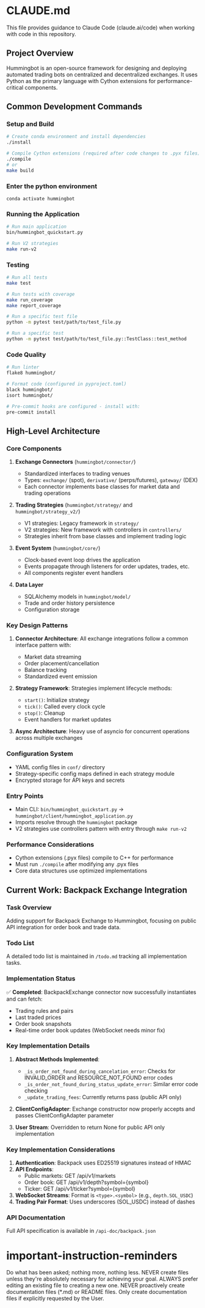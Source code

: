 # CLAUDE.md

This file provides guidance to Claude Code (claude.ai/code) when working with code in this repository.

## Project Overview

Hummingbot is an open-source framework for designing and deploying automated trading bots on centralized and decentralized exchanges. It uses Python as the primary language with Cython extensions for performance-critical components.

## Common Development Commands

### Setup and Build
```bash
# Create conda environment and install dependencies
./install

# Compile Cython extensions (required after code changes to .pyx files)
./compile
# or
make build
```

### Enter the python environment
```
conda activate hummingbot
```

### Running the Application
```bash
# Run main application
bin/hummingbot_quickstart.py

# Run V2 strategies
make run-v2
```

### Testing
```bash
# Run all tests
make test

# Run tests with coverage
make run_coverage
make report_coverage

# Run a specific test file
python -m pytest test/path/to/test_file.py

# Run a specific test
python -m pytest test/path/to/test_file.py::TestClass::test_method
```

### Code Quality
```bash
# Run linter
flake8 hummingbot/

# Format code (configured in pyproject.toml)
black hummingbot/
isort hummingbot/

# Pre-commit hooks are configured - install with:
pre-commit install
```

## High-Level Architecture

### Core Components

1. **Exchange Connectors** (`hummingbot/connector/`)
   - Standardized interfaces to trading venues
   - Types: `exchange/` (spot), `derivative/` (perps/futures), `gateway/` (DEX)
   - Each connector implements base classes for market data and trading operations

2. **Trading Strategies** (`hummingbot/strategy/` and `hummingbot/strategy_v2/`)
   - V1 strategies: Legacy framework in `strategy/`
   - V2 strategies: New framework with controllers in `controllers/`
   - Strategies inherit from base classes and implement trading logic

3. **Event System** (`hummingbot/core/`)
   - Clock-based event loop drives the application
   - Events propagate through listeners for order updates, trades, etc.
   - All components register event handlers

4. **Data Layer**
   - SQLAlchemy models in `hummingbot/model/`
   - Trade and order history persistence
   - Configuration storage

### Key Design Patterns

1. **Connector Architecture**: All exchange integrations follow a common interface pattern with:
   - Market data streaming
   - Order placement/cancellation
   - Balance tracking
   - Standardized event emission

2. **Strategy Framework**: Strategies implement lifecycle methods:
   - `start()`: Initialize strategy
   - `tick()`: Called every clock cycle
   - `stop()`: Cleanup
   - Event handlers for market updates

3. **Async Architecture**: Heavy use of asyncio for concurrent operations across multiple exchanges

### Configuration System

- YAML config files in `conf/` directory
- Strategy-specific config maps defined in each strategy module
- Encrypted storage for API keys and secrets

### Entry Points

- Main CLI: `bin/hummingbot_quickstart.py` -> `hummingbot/client/hummingbot_application.py`
- Imports resolve through the `hummingbot` package
- V2 strategies use controllers pattern with entry through `make run-v2`

### Performance Considerations

- Cython extensions (.pyx files) compile to C++ for performance
- Must run `./compile` after modifying any .pyx files
- Core data structures use optimized implementations

## Current Work: Backpack Exchange Integration

### Task Overview
Adding support for Backpack Exchange to Hummingbot, focusing on public API integration for order book and trade data.

### Todo List
A detailed todo list is maintained in `/todo.md` tracking all implementation tasks.

### Implementation Status
✅ **Completed**: BackpackExchange connector now successfully instantiates and can fetch:
- Trading rules and pairs
- Last traded prices
- Order book snapshots
- Real-time order book updates (WebSocket needs minor fix)

### Key Implementation Details
1. **Abstract Methods Implemented**:
   - `_is_order_not_found_during_cancelation_error`: Checks for INVALID_ORDER and RESOURCE_NOT_FOUND error codes
   - `_is_order_not_found_during_status_update_error`: Similar error code checking
   - `_update_trading_fees`: Currently returns pass (public API only)
   
2. **ClientConfigAdapter**: Exchange constructor now properly accepts and passes ClientConfigAdapter parameter

3. **User Stream**: Overridden to return None for public API only implementation

### Key Implementation Considerations
1. **Authentication**: Backpack uses ED25519 signatures instead of HMAC
2. **API Endpoints**:
   - Public markets: GET /api/v1/markets
   - Order book: GET /api/v1/depth?symbol={symbol}
   - Ticker: GET /api/v1/ticker?symbol={symbol}
3. **WebSocket Streams**: Format is `<type>.<symbol>` (e.g., `depth.SOL_USDC`)
4. **Trading Pair Format**: Uses underscores (SOL_USDC) instead of dashes

### API Documentation
Full API specification is available in `/api-doc/backpack.json`

# important-instruction-reminders
Do what has been asked; nothing more, nothing less.
NEVER create files unless they're absolutely necessary for achieving your goal.
ALWAYS prefer editing an existing file to creating a new one.
NEVER proactively create documentation files (*.md) or README files. Only create documentation files if explicitly requested by the User.
